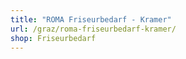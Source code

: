 ```yaml
---
title: "ROMA Friseurbedarf - Kramer"
url: /graz/roma-friseurbedarf-kramer/
shop: Friseurbedarf
---
```

